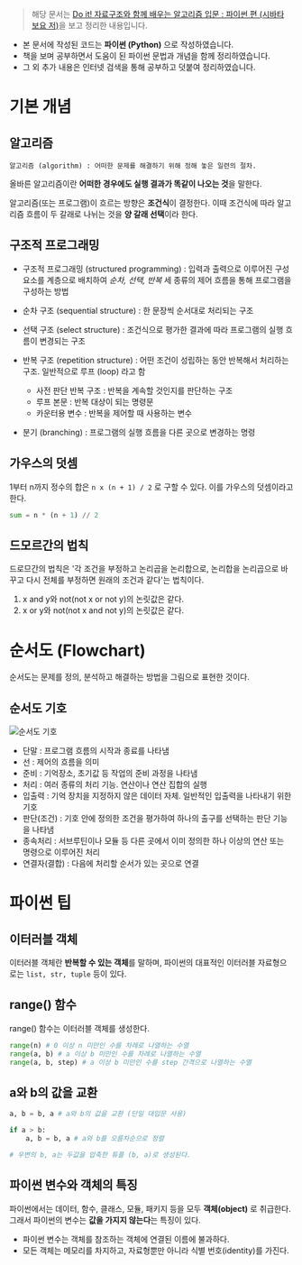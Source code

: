 > 해당 문서는 [Do it! 자료구조와 함께 배우는 알고리즘 입문 : 파이썬 편 (시바타 보요 저)](http://www.yes24.com/Product/Goods/91219874)을 보고 정리한 내용입니다.
- 본 문서에 작성된 코드는 **파이썬 (Python)** 으로 작성하였습니다.
- 책을 보며 공부하면서 도움이 된 파이썬 문법과 개념을 함께 정리하였습니다.
- 그 외 추가 내용은 인터넷 검색을 통해 공부하고 덧붙여 정리하였습니다.
# 기본 개념

## 알고리즘

    알고리즘 (algorithm) : 어떠한 문제를 해결하기 위해 정해 놓은 일련의 절차. 


올바른 알고리즘이란 **어떠한 경우에도 실행 결과가 똑같이 나오는 것**을 말한다.

알고리즘(또는 프로그램)이 흐르는 방향은 **조건식**이 결정한다.  이때 조건식에 따라 알고리즘 흐름이 두 갈래로 나뉘는 것을 **양 갈래 선택**이라 한다.

## 구조적 프로그래밍
- 구조적 프로그래밍 (structured programming) : 입력과 출력으로 이루어진 구성 요소를 계층으로 배치하여 *순차, 선택, 반복* 세 종류의 제어 흐름을 통해 프로그램을 구성하는 방법

- 순차 구조 (sequential structure) : 한 문장씩 순서대로 처리되는 구조

- 선택 구조 (select structure) : 조건식으로 평가한 결과에 따라 프로그램의 실행 흐름이 변경되는 구조 

- 반복 구조 (repetition structure) : 어떤 조건이 성립하는 동안 반복해서 처리하는 구조. 일반적으로 루프 (loop) 라고 함 
    - 사전 판단 반복 구조 : 반복을 계속할 것인지를 판단하는 구조
    - 루프 본문 : 반복 대상이 되는 명령문
    - 카운터용 변수 : 반복을 제어할 때 사용하는 변수

- 분기 (branching) : 프로그램의 실행 흐름을 다른 곳으로 변경하는 명령

## 가우스의 덧셈
1부터 n까지 정수의 합은 ```n x (n + 1) / 2``` 로 구할 수 있다. 이를 가우스의 덧셈이라고 한다.
```python
sum = n * (n + 1) // 2
```

## 드모르간의 법칙
드로므간의 법칙은 '각 조건을 부정하고 논리곱을 논리합으로, 논리합을 논리곱으로 바꾸고 다시 전체를 부정하면 원래의 조건과 같다'는 법칙이다.
1. x and y와 not(not x or not y)의 논릿값은 같다.
2. x or y와 not(not x and not y)의 논릿값은 같다.

# 순서도 (Flowchart)
순서도는 문제를 정의, 분석하고 해결하는 방법을 그림으로 표현한 것이다.
## 순서도 기호

![순서도 기호](https://t1.daumcdn.net/cfile/blog/241B2C4358F7554338)
- 단말 : 프로그램 흐름의 시작과 종료를 나타냄
- 선 : 제어의 흐름을 의미
- 준비 : 기억장소, 초기값 등 작업의 준비 과정을 나타냄
- 처리 : 여러 종류의 처리 기능. 연산이나 연산 집합의 실행
- 입출력 : 기억 장치을 지정하지 않은 데이터 자체. 일반적인 입출력을 나타내기 위한 기호
- 판단(조건) : 기호 안에 정의한 조건을 평가하여 하나의 출구를 선택하는 판단 기능을 나타냄
- 종속처리 : 서브루틴이나 모듈 등 다른 곳에서 이미 정의한 하나 이상의 연산 또는 명령으로 이루어진 처리
- 연결자(결합) : 다음에 처리할 순서가 있는 곳으로 연결

# 파이썬 팁

## 이터러블 객체
이터러블 객체란 **반복할 수 있는 객체**를 말하며, 파이썬의 대표적인 이터러블 자료형으로는 `list, str, tuple` 등이 있다.

## range() 함수
range() 함수는 이터러블 객체를 생성한다.
```python
range(n) # 0 이상 n 미만인 수를 차례로 나열하는 수열
range(a, b) # a 이상 b 미만인 수를 차례로 나열하는 수열
range(a, b, step) # a 이상 b 미만인 수를 step 간격으로 나열하는 수열
```
## a와 b의 값을 교환
```python
a, b = b, a # a와 b의 값을 교환 (단일 대입문 사용)

if a > b:
    a, b = b, a # a와 b를 오름차순으로 정렬

# 우변의 b, a는 두값을 압축한 튜플 (b, a)로 생성된다.
```
## 파이썬 변수와 객체의 특징
파이썬에서는 데이터, 함수, 클래스, 모듈, 패키지 등을 모두 **객체(object)** 로 취급한다. 그래서 파이썬의 변수는 **값을 가지지 않는다**는 특징이 있다.

* 파이썬 변수는 객체를 참조하는 객체에 연결된 이름에 불과하다.
* 모든 객체는 메모리를 차지하고, 자료형뿐만 아니라 식별 번호(identity)를 가진다.